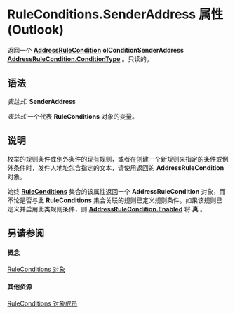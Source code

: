 
# RuleConditions.SenderAddress 属性 (Outlook)

返回一个 **[AddressRuleCondition](8cf897ad-a8f9-67ea-c0fa-d7f4bb917bd4.md)** **olConditionSenderAddress** **[AddressRuleCondition.ConditionType](8b531745-1a4d-d903-5c7d-465b9fd8cbf3.md)** 。只读的。


## 语法

 _表达式_. **SenderAddress**

 _表达式_ 一个代表 **RuleConditions** 对象的变量。


## 说明

枚举的规则条件或例外条件的现有规则，或者在创建一个新规则来指定的条件或例外条件时，发件人地址包含指定的文本，请使用返回的 **AddressRuleCondition** 对象。

始终 **[RuleConditions](e8e9a05a-b36b-add2-b294-8cdc5a97e119.md)** 集合的该属性返回一个 **AddressRuleCondition** 对象，而不论是否与此 **RuleConditions** 集合关联的规则已定义规则条件。如果该规则已定义并启用此类规则条件，则 **[AddressRuleCondition.Enabled](170cd84c-4733-0801-c411-34736e2e1a06.md)** 将 **真** 。


## 另请参阅


#### 概念


[RuleConditions 对象](e8e9a05a-b36b-add2-b294-8cdc5a97e119.md)
#### 其他资源


[RuleConditions 对象成员](b2af6ebf-f9f8-8106-20a3-1725c3b78174.md)